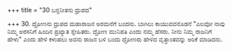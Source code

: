 +++
title = "30 ಬನ್ದನೀತನು ದ್ರುಪದ"

+++
30. ದ್ರೋಣನು ದ್ರುಪದ ಮಹಾರಾಜನ ಅರಮನೆಗೆ ಬಂದನು. ಬಾಗಿಲು ಕಾಯುವವನೊಡನೆ "ಎಲವೋ ನಾವು ನಿಮ್ಮ ಅರಸನಿಗೆ ಹಿಂದಿನ ಪ್ರಖ್ಯಾತ ಸ್ನೇಹಿತರು. ದ್ರೋಣ ಮುನಿಪತಿ ಎಂದು ನಮ್ಮ ಹೆಸರು. ನೀನು ನಿಮ್ಮ ರಾಜನಿಗೆ ಹೇಳು" ಎಂದು ಹೇಳಿ ಕಳುಹಲು ಅವನು ರಾಜನ ಬಳಿ ಬಂದು ದ್ರೋಣರು ಹೇಳಿದ ವೃತ್ತಾಂತವನ್ನು ಅರಿಕೆ ಮಾಡಿದನು.